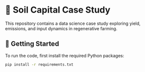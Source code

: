 # 🌾 Soil Capital Case Study

This repository contains a data science case study exploring yield, emissions, and input dynamics in regenerative farming.

## 🚀 Getting Started

To run the code, first install the required Python packages:

```bash
pip install -r requirements.txt
